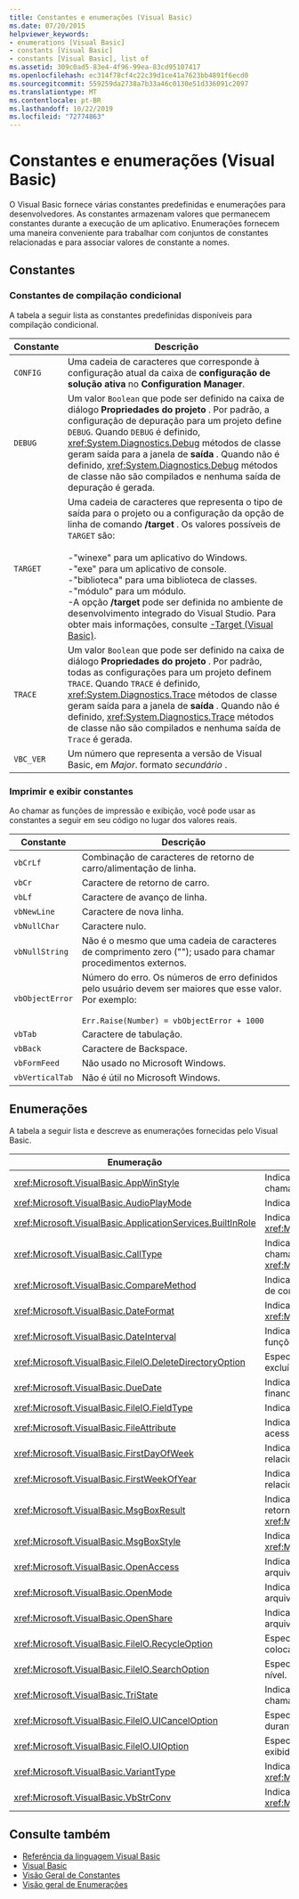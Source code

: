 ```yaml
---
title: Constantes e enumerações (Visual Basic)
ms.date: 07/20/2015
helpviewer_keywords:
- enumerations [Visual Basic]
- constants [Visual Basic]
- constants [Visual Basic], list of
ms.assetid: 309c0ad5-83e4-4f96-99ea-83cd95107417
ms.openlocfilehash: ec314f78cf4c22c39d1ce41a7623bb4891f6ecd0
ms.sourcegitcommit: 559259da2738a7b33a46c0130e51d336091c2097
ms.translationtype: MT
ms.contentlocale: pt-BR
ms.lasthandoff: 10/22/2019
ms.locfileid: "72774863"
---
```

# <a name="constants-and-enumerations-visual-basic"></a>Constantes e enumerações (Visual Basic)
O Visual Basic fornece várias constantes predefinidas e enumerações para desenvolvedores. As constantes armazenam valores que permanecem constantes durante a execução de um aplicativo. Enumerações fornecem uma maneira conveniente para trabalhar com conjuntos de constantes relacionadas e para associar valores de constante a nomes.  
  
## <a name="constants"></a>Constantes  
  
### <a name="conditional-compilation-constants"></a>Constantes de compilação condicional  
 A tabela a seguir lista as constantes predefinidas disponíveis para compilação condicional.  
  
|**Constante**|**Descrição**|  
|---|---|  
|`CONFIG`|Uma cadeia de caracteres que corresponde à configuração atual da caixa de **configuração de solução ativa** no **Configuration Manager**.|  
|`DEBUG`|Um valor `Boolean` que pode ser definido na caixa de diálogo **Propriedades do projeto** . Por padrão, a configuração de depuração para um projeto define `DEBUG`. Quando `DEBUG` é definido, <xref:System.Diagnostics.Debug> métodos de classe geram saída para a janela de **saída** . Quando não é definido, <xref:System.Diagnostics.Debug> métodos de classe não são compilados e nenhuma saída de depuração é gerada.|  
|`TARGET`|Uma cadeia de caracteres que representa o tipo de saída para o projeto ou a configuração da opção de linha de comando **/target** . Os valores possíveis de `TARGET` são:<br /><br /> -"winexe" para um aplicativo do Windows.<br />-"exe" para um aplicativo de console.<br />-"biblioteca" para uma biblioteca de classes.<br />-"módulo" para um módulo.<br />-A opção **/target** pode ser definida no ambiente de desenvolvimento integrado do Visual Studio. Para obter mais informações, consulte [-Target (Visual Basic)](../../visual-basic/reference/command-line-compiler/target.md).|  
|`TRACE`|Um valor `Boolean` que pode ser definido na caixa de diálogo **Propriedades do projeto** . Por padrão, todas as configurações para um projeto definem `TRACE`. Quando `TRACE` é definido, <xref:System.Diagnostics.Trace> métodos de classe geram saída para a janela de **saída** . Quando não é definido, <xref:System.Diagnostics.Trace> métodos de classe não são compilados e nenhuma saída de `Trace` é gerada.|  
|`VBC_VER`|Um número que representa a versão de Visual Basic, em *Major*. formato *secundário* .|  
  
### <a name="print-and-display-constants"></a>Imprimir e exibir constantes  
 Ao chamar as funções de impressão e exibição, você pode usar as constantes a seguir em seu código no lugar dos valores reais.  
  
|**Constante**|**Descrição**|  
|---|---|  
|`vbCrLf`|Combinação de caracteres de retorno de carro/alimentação de linha.|  
|`vbCr`|Caractere de retorno de carro.|  
|`vbLf`|Caractere de avanço de linha.|  
|`vbNewLine`|Caractere de nova linha.|  
|`vbNullChar`|Caractere nulo.|  
|`vbNullString`|Não é o mesmo que uma cadeia de caracteres de comprimento zero (""); usado para chamar procedimentos externos.|  
|`vbObjectError`|Número do erro. Os números de erro definidos pelo usuário devem ser maiores que esse valor. Por exemplo:<br /><br /> `Err.Raise(Number) = vbObjectError + 1000`|  
|`vbTab`|Caractere de tabulação.|  
|`vbBack`|Caractere de Backspace.|  
|`vbFormFeed`|Não usado no Microsoft Windows.|  
|`vbVerticalTab`|Não é útil no Microsoft Windows.|  
  
## <a name="enumerations"></a>Enumerações  
 A tabela a seguir lista e descreve as enumerações fornecidas pelo Visual Basic.  
  
|Enumeração|Descrição|  
|---|---|  
|<xref:Microsoft.VisualBasic.AppWinStyle>|Indica o estilo da janela a ser usado para o programa invocado ao chamar a função <xref:Microsoft.VisualBasic.Interaction.Shell%2A>.|  
|<xref:Microsoft.VisualBasic.AudioPlayMode>|Indica como tocar sons ao chamar métodos de áudio.|  
|<xref:Microsoft.VisualBasic.ApplicationServices.BuiltInRole>|Indica o tipo de função a ser verificada ao chamar o método <xref:Microsoft.VisualBasic.ApplicationServices.User.IsInRole%2A>.|  
|<xref:Microsoft.VisualBasic.CallType>|Indica o tipo de procedimento que está sendo invocado ao chamar a função <xref:Microsoft.VisualBasic.Interaction.CallByName%2A>.|  
|<xref:Microsoft.VisualBasic.CompareMethod>|Indica como comparar cadeias de caracteres ao chamar funções de comparação.|  
|<xref:Microsoft.VisualBasic.DateFormat>|Indica como exibir datas ao chamar a função <xref:Microsoft.VisualBasic.Strings.FormatDateTime%2A>.|  
|<xref:Microsoft.VisualBasic.DateInterval>|Indica como determinar e formatar intervalos de datas ao chamar funções relacionadas a datas.|  
|<xref:Microsoft.VisualBasic.FileIO.DeleteDirectoryOption>|Especifica o que deve ser feito quando um diretório que deve ser excluído contém arquivos ou diretórios.|  
|<xref:Microsoft.VisualBasic.DueDate>|Indica quando os pagamentos vencem ao chamar métodos financeiros.|  
|<xref:Microsoft.VisualBasic.FileIO.FieldType>|Indica se os campos de texto são delimitados ou de largura fixa.|  
|<xref:Microsoft.VisualBasic.FileAttribute>|Indica os atributos de arquivo a usar ao chamar funções de acesso a arquivos.|  
|<xref:Microsoft.VisualBasic.FirstDayOfWeek>|Indica o primeiro dia da semana a ser usado ao chamar funções relacionadas a datas.|  
|<xref:Microsoft.VisualBasic.FirstWeekOfYear>|Indica a primeira semana do ano a ser usada ao chamar funções relacionadas a datas.|  
|<xref:Microsoft.VisualBasic.MsgBoxResult>|Indica qual botão foi pressionado em uma caixa de mensagem, retornado pela função <xref:Microsoft.VisualBasic.Interaction.MsgBox%2A>.|  
|<xref:Microsoft.VisualBasic.MsgBoxStyle>|Indica quais botões exibir quando ao chamar a função <xref:Microsoft.VisualBasic.Interaction.MsgBox%2A>.|  
|<xref:Microsoft.VisualBasic.OpenAccess>|Indica como abrir um arquivo ao chamar funções de acesso a arquivos.|  
|<xref:Microsoft.VisualBasic.OpenMode>|Indica como abrir um arquivo ao chamar funções de acesso a arquivos.|  
|<xref:Microsoft.VisualBasic.OpenShare>|Indica como abrir um arquivo ao chamar funções de acesso a arquivos.|  
|<xref:Microsoft.VisualBasic.FileIO.RecycleOption>|Especifica se um arquivo deve ser excluído permanentemente ou colocado na lixeira.|  
|<xref:Microsoft.VisualBasic.FileIO.SearchOption>|Especifica se deve pesquisar todos ou somente diretórios de alto nível.|  
|<xref:Microsoft.VisualBasic.TriState>|Indica um valor `Boolean` ou se o padrão deve ser usado ao chamar funções de formatação de números.|  
|<xref:Microsoft.VisualBasic.FileIO.UICancelOption>|Especifica o que deve ser feito se o usuário clicar em **Cancelar** durante uma operação.|  
|<xref:Microsoft.VisualBasic.FileIO.UIOption>|Especifica se uma caixa de diálogo de progresso deve ou não ser exibida ao copiar, excluir ou mover arquivos ou diretórios.|  
|<xref:Microsoft.VisualBasic.VariantType>|Indica o tipo de um objeto variante, retornado pela função <xref:Microsoft.VisualBasic.Information.VarType%2A>.|  
|<xref:Microsoft.VisualBasic.VbStrConv>|Indica qual tipo de conversão executar ao chamar a função <xref:Microsoft.VisualBasic.Strings.StrConv%2A>.|  
  
## <a name="see-also"></a>Consulte também

- [Referência da linguagem Visual Basic](../../visual-basic/language-reference/index.md)
- [Visual Basic](../../visual-basic/index.md)
- [Visão Geral de Constantes](../../visual-basic/programming-guide/language-features/constants-enums/constants-overview.md)
- [Visão geral de Enumerações](../../visual-basic/programming-guide/language-features/constants-enums/enumerations-overview.md)
